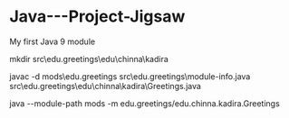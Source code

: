 # Java---Project-Jigsaw
My first Java 9 module


mkdir src\edu.greetings\edu\chinna\kadira

javac -d mods\edu.greetings src\edu.greetings\module-info.java src\edu.greetings\edu\chinna\kadira\Greetings.java

java --module-path mods -m edu.greetings/edu.chinna.kadira.Greetings

